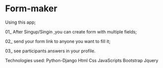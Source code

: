 # Form-maker

Using this app;

01_ After Singup/Singin ,you can create form with multiple fields;

02_ send your form link to anyone you want to fill it;

03_ see participants answers in your profile.


Technologies used:
Python-Django
Html Css JavaScripts
Bootstrap
Jquery
